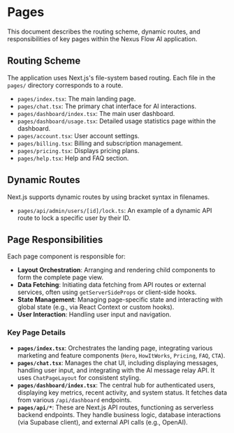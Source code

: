 # Pages

This document describes the routing scheme, dynamic routes, and responsibilities of key pages within the Nexus Flow AI application.

## Routing Scheme

The application uses Next.js's file-system based routing. Each file in the `pages/` directory corresponds to a route.

*   `pages/index.tsx`: The main landing page.
*   `pages/chat.tsx`: The primary chat interface for AI interactions.
*   `pages/dashboard/index.tsx`: The main user dashboard.
*   `pages/dashboard/usage.tsx`: Detailed usage statistics page within the dashboard.
*   `pages/account.tsx`: User account settings.
*   `pages/billing.tsx`: Billing and subscription management.
*   `pages/pricing.tsx`: Displays pricing plans.
*   `pages/help.tsx`: Help and FAQ section.

## Dynamic Routes

Next.js supports dynamic routes by using bracket syntax in filenames.

*   `pages/api/admin/users/[id]/lock.ts`: An example of a dynamic API route to lock a specific user by their ID.

## Page Responsibilities

Each page component is responsible for:

*   **Layout Orchestration**: Arranging and rendering child components to form the complete page view.
*   **Data Fetching**: Initiating data fetching from API routes or external services, often using `getServerSideProps` or client-side hooks.
*   **State Management**: Managing page-specific state and interacting with global state (e.g., via React Context or custom hooks).
*   **User Interaction**: Handling user input and navigation.

### Key Page Details

*   **`pages/index.tsx`**: Orchestrates the landing page, integrating various marketing and feature components (`Hero`, `HowItWorks`, `Pricing`, `FAQ`, `CTA`).
*   **`pages/chat.tsx`**: Manages the chat UI, including displaying messages, handling user input, and integrating with the AI message relay API. It uses `ChatPageLayout` for consistent styling.
*   **`pages/dashboard/index.tsx`**: The central hub for authenticated users, displaying key metrics, recent activity, and system status. It fetches data from various `/api/dashboard` endpoints.
*   **`pages/api/*`**: These are Next.js API routes, functioning as serverless backend endpoints. They handle business logic, database interactions (via Supabase client), and external API calls (e.g., OpenAI).